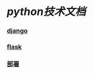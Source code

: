 # *python技术文档*

###  [django](/zh-cn/python/django/)

### [flask](/zh-cn/python/flask/)

###  [部署](/zh-cn/python/部署/)

